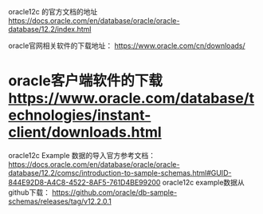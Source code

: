 oracle12c 的官方文档的地址
https://docs.oracle.com/en/database/oracle/oracle-database/12.2/index.html


oracle官网相关软件的下载地址：
https://www.oracle.com/cn/downloads/

oracle客户端软件的下载
https://www.oracle.com/database/technologies/instant-client/downloads.html
=======
oracle12c Example 数据的导入官方参考文档：
https://docs.oracle.com/en/database/oracle/oracle-database/12.2/comsc/introduction-to-sample-schemas.html#GUID-844E92D8-A4C8-4522-8AF5-761D4BE99200
oracle12c example数据从github下载： 
https://github.com/oracle/db-sample-schemas/releases/tag/v12.2.0.1